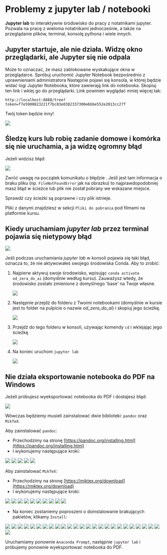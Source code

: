 
# **Problemy z jupyter lab / notebooki**

**Jupyter lab** to interaktywne środowisko do pracy z notatnikami jupyter. Pozwala na pracę z wieloma notatnikami jednocześnie, a także na przeglądanie plików, terminal, konsolę pythona i wiele innych.


## **Jupyter startuje, ale nie działa. Widzę okno przeglądarki, ale Jupyter się nie odpala**

Może to oznaczać, że masz zablokowane wyskakujące okna w przeglądarce. Spróbuj uruchomić Jupyter Notebook bezpośrednio z uprawnieniami administratora Następnie pojawi się konsola, w której będzie widać logi Jupyter Notebooka, które zawierają link do notebooka. Skopiuj ten link i wklej go do przeglądarki. Link powinien wyglądać mniej więcej tak:

`http://localhost:8888/tree?token=f7e5908823221f7bc83e0382337300e6bbe552e2013cc27f`

Twój token będzie inny!

![](assets/jupyter_lab__open.png)

## **Śledzę kurs lub robię zadanie domowe i komórka się nie uruchamia, a ja widzę ogromny błąd**

Jeżeli widzisz błąd:

![](assets/notebook__file_not_found.png)

Zwróć uwagę na początek komunikatu o błędzie .
Jeśli jest tam informacja o braku pliku (np. `FileNotFoundError` jak na obrazku) to najprawdopodobniej masz błąd w ścieżce lub plik nie został pobrany we wskazane miejsce.

Sprawdź czy ścieżki są poprawne i czy plik istnieje.

Pliki z danymi znajdziesz w sekcji `Pliki do pobrania` pod filmami na platformie kursu.

## **Kiedy uruchamiam *jupyter lab* przez terminal pojawia się nietypowy błąd**

![](./assets/jupyter_lab__second_opening_error.png)

Jeśli podczas uruchamiania *jupyter lab* w konsoli pojawia się taki błąd, oznacza to, że nie aktywowałeś swojego środowiska Conda. Aby to zrobić:

1. Najpierw aktywuj swoje środowisko, wpisując `conda activate od_zera_do_ai` (domyślnie według kursu). Zauważysz wtedy, że środowisko zostało zmienione z domyślnego 'base' na Twoje własne.

    ![](./assets/jupyter_lab__second_opening_activate_environment.png)

1. Następnie przejdź do folderu z Twoimi notebookami (domyślnie w kursie jest to folder na pulpicie o nazwie *od_zera_do_ai*) i skopiuj jego ścieżkę.

    ![](./assets/jupyter_lab__second_opening_folder_path.png)

1. Przejdź do tego folderu w konsoli, używając komendy `cd` i wklejając jego ścieżkę

    ![](./assets/jupyter_lab__second_opening_write_path_to_console.png)

1. Na koniec uruchom `jupyter lab`

    ![](./assets/jupyter_lab__second_opening_run_jupyter.png)

## **Nie działa eksportowanie notebooka do PDF na Windows**

Jeżeli próbujesz wyeksportować notebooka do PDF i dostajesz błąd:

![](./assets/notebook_to_pdf__step_1.png)

Wówczas będziemy musieli zainstalować dwie biblioteki: `pandoc` oraz `MikTeX`.

Aby zainstalować `pandoc`:

- Przechodzimy na stronę [https://pandoc.org/installing.html](https://pandoc.org/installing.html)
- I wykonujemy następujące kroki:

![](assets/notebook_to_pdf__step_2.png)
![](assets/notebook_to_pdf__step_3.png)
![](assets/notebook_to_pdf__step_4.png)
![](assets/notebook_to_pdf__step_5.png)
![](assets/notebook_to_pdf__step_6.png)

Aby zainstalować `MikTeX`:
- Przechodzimy na stronę [https://miktex.org/download](https://miktex.org/download)
- I wykonujemy następujące kroki:

![](assets/notebook_to_pdf__step_7.png)
![](assets/notebook_to_pdf__step_8.png)
![](assets/notebook_to_pdf__step_9.png)
![](assets/notebook_to_pdf__step_10.png)
![](assets/notebook_to_pdf__step_11.png)
![](assets/notebook_to_pdf__step_12.png)
![](assets/notebook_to_pdf__step_13.png)
![](assets/notebook_to_pdf__step_14.png)
![](assets/notebook_to_pdf__step_15.png)
![](assets/notebook_to_pdf__step_16.png)

- Na koniec zostaniemy poproszeni o doinstalowanie brakujących pakietów, klikamy `Install`:

![](assets/notebook_to_pdf__step_17.png)
![](assets/notebook_to_pdf__step_18.png)
![](assets/notebook_to_pdf__step_19.png)
![](assets/notebook_to_pdf__step_20.png)
![](assets/notebook_to_pdf__step_21.png)
![](assets/notebook_to_pdf__step_22.png)
![](assets/notebook_to_pdf__step_23.png)
![](assets/notebook_to_pdf__step_24.png)
![](assets/notebook_to_pdf__step_25.png)
![](assets/notebook_to_pdf__step_26.png)
![](assets/notebook_to_pdf__step_27.png)
![](assets/notebook_to_pdf__step_28.png)
![](assets/notebook_to_pdf__step_29.png)
![](assets/notebook_to_pdf__step_30.png)
![](assets/notebook_to_pdf__step_31.png)
![](assets/notebook_to_pdf__step_32.png)
![](assets/notebook_to_pdf__step_33.png)
![](assets/notebook_to_pdf__step_34.png)
![](assets/notebook_to_pdf__step_35.png)
![](assets/notebook_to_pdf__step_36.png)
![](assets/notebook_to_pdf__step_37.png)
![](assets/notebook_to_pdf__step_38.png)
![](assets/notebook_to_pdf__step_39.png)
![](assets/notebook_to_pdf__step_40.png)
![](assets/notebook_to_pdf__step_41.png)
![](assets/notebook_to_pdf__step_42.png)

Uruchamiamy ponownie `Anaconda Prompt`, następnie `jupyter lab` i próbujemy ponownie wyeksportować notebooka do PDF.
